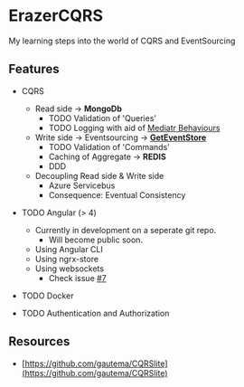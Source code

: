 # ErazerCQRS
My learning steps into the world of CQRS and EventSourcing

## Features

- CQRS
  - Read side -> **MongoDb**
    - TODO Validation of 'Queries'
    - TODO Logging with aid of [Mediatr Behaviours](https://github.com/jbogard/MediatR/wiki/Behaviors)
  - Write side -> Eventsourcing -> [**GetEventStore**](https://geteventstore.com)
    - TODO Validation of 'Commands'
    - Caching of Aggregate -> **REDIS**
	- DDD
  - Decoupling Read side & Write side
    - Azure Servicebus
    - Consequence: Eventual Consistency 

- TODO Angular (> 4)
  - Currently in development on a seperate git repo.
  	- Will become public soon.
  - Using Angular CLI
  - Using ngrx-store
  - Using websockets
  	- Check issue [#7](/../../issues/7)

- TODO Docker
- TODO Authentication and Authorization

## Resources

- [https://github.com/gautema/CQRSlite](https://github.com/gautema/CQRSlite)
